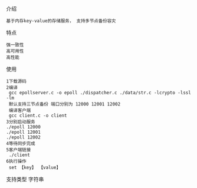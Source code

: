介绍

    基于内存key-value的存储服务， 支持多节点备份容灾
    
特点

    强一致性
    高可用性
    高性能

使用
    
    1下载源码
    2编译
     gcc epollserver.c -o epoll ./dispatcher.c ./data/str.c -lcrypto -lssl -lm
     默认支持三节点备份 端口分别为 12000 12001 12002
     编译客户端
     gcc client.c -o client
    3分别启动服务
    ./epoll 12000
    ./epoll 12001
    ./epoll 12002
    4等待同步完成
    5客户端链接
     ./client
    6执行操作
     set 【key】 【value】
     
支持类型
    字符串